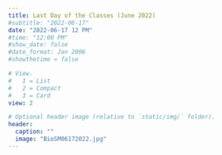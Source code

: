 ```yaml
---
title: Last Day of the Classes (June 2022)
#subtitle: "2022-06-17"
date: "2022-06-17 12 PM"
#time: "12:00 PM"
#show_date: false
#date_format: Jan 2006
#showthetime = false

# View.
#   1 = List
#   2 = Compact
#   3 = Card
view: 2

# Optional header image (relative to `static/img/` folder).
header:
  caption: ""
  image: "BioSM06172022.jpg"
---
```

